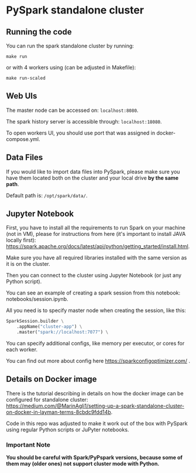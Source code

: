 # PySpark standalone cluster


## Running the code 
You can run the spark standalone cluster by running:
```shell
make run
```
or with 4 workers using (can be adjusted in Makefile):
```shell
make run-scaled
```

## Web UIs
The master node can be accessed on:
`localhost:8080`. 

The spark history server is accessible through:
`localhost:18080`.

To open workers UI, you should use port that was assigned in docker-compose.yml.  


## Data Files
If you would like to import data files into PySpark, please make sure you have them located both on the cluster and your local drive **by the same path**.

Default path is: ```/opt/spark/data/```.



## Jupyter Notebook
First, you have to install all the requirements to run Spark on your machine (not in VM), please for instructions from here (it's important to install JAVA locally first): https://spark.apache.org/docs/latest/api/python/getting_started/install.html.

Make sure you have all required libraries installed with the same version as it is on the cluster. 

Then you can connect to the cluster using Jupyter Notebook (or just any Python script).

You can see an example of creating a spark session from this notebook: notebooks/session.ipynb.

All you need is to specify master node when creating the session, like this:
``` python
SparkSession.builder \
    .appName("cluster-app") \
    .master("spark://localhost:7077") \
```
You can specify additional configs, like memory per executor, or cores for each worker. 

You can find out more about config here https://sparkconfigoptimizer.com/ . 

## Details on Docker image

There is the tutorial describing in details on how the docker image can be configured for standalone cluster: https://medium.com/@MarinAgli1/setting-up-a-spark-standalone-cluster-on-docker-in-layman-terms-8cbdc9fdd14b.

Code in this repo was adjusted to make it work out of the box with PySpark using regular Python scripts or JuPyter notebooks. 

### Important Note
**You should be careful with Spark/PyPspark versions, because some of them may (older ones) not support cluster mode with Python.**
